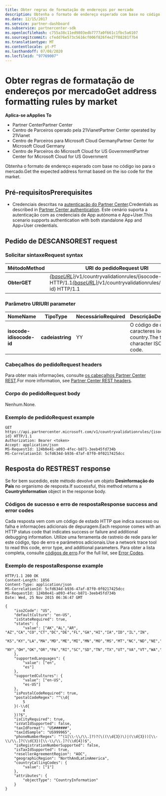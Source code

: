 ```yaml
---
title: Obter regras de formatação de endereços por mercado
description: Obtenha o formato de endereço esperado com base no código iso para o mercado.
ms.date: 12/15/2017
ms.service: partner-dashboard
ms.subservice: partnercenter-sdk
ms.openlocfilehash: c755a38c11ed9803edb7777a0f661c1fbc5a6107
ms.sourcegitcommit: cfedd76e573c5616cf006f826f4e27f08281f7b4
ms.translationtype: MT
ms.contentlocale: pt-PT
ms.lasthandoff: 07/08/2020
ms.locfileid: "97769007"
---
```

# <a name="get-address-formatting-rules-by-market"></a><span data-ttu-id="905a4-103">Obter regras de formatação de endereços por mercado</span><span class="sxs-lookup"><span data-stu-id="905a4-103">Get address formatting rules by market</span></span>

<span data-ttu-id="905a4-104">**Aplica-se a**</span><span class="sxs-lookup"><span data-stu-id="905a4-104">**Applies To**</span></span>

- <span data-ttu-id="905a4-105">Partner Center</span><span class="sxs-lookup"><span data-stu-id="905a4-105">Partner Center</span></span>
- <span data-ttu-id="905a4-106">Centro de Parceiros operado pela 21Vianet</span><span class="sxs-lookup"><span data-stu-id="905a4-106">Partner Center operated by 21Vianet</span></span>
- <span data-ttu-id="905a4-107">Centro de Parceiros para Microsoft Cloud Germany</span><span class="sxs-lookup"><span data-stu-id="905a4-107">Partner Center for Microsoft Cloud Germany</span></span>
- <span data-ttu-id="905a4-108">Centro de Parceiros do Microsoft Cloud for US Government</span><span class="sxs-lookup"><span data-stu-id="905a4-108">Partner Center for Microsoft Cloud for US Government</span></span>

<span data-ttu-id="905a4-109">Obtenha o formato de endereço esperado com base no código iso para o mercado.</span><span class="sxs-lookup"><span data-stu-id="905a4-109">Get the expected address format based on the iso code for the market.</span></span>

## <a name="prerequisites"></a><span data-ttu-id="905a4-110">Pré-requisitos</span><span class="sxs-lookup"><span data-stu-id="905a4-110">Prerequisites</span></span>

- <span data-ttu-id="905a4-111">Credenciais descritas na [autenticação do Partner Center](partner-center-authentication.md).</span><span class="sxs-lookup"><span data-stu-id="905a4-111">Credentials as described in [Partner Center authentication](partner-center-authentication.md).</span></span> <span data-ttu-id="905a4-112">Este cenário suporta a autenticação com as credenciais de App autónoma e App+User.</span><span class="sxs-lookup"><span data-stu-id="905a4-112">This scenario supports authentication with both standalone App and App+User credentials.</span></span>

## <a name="rest-request"></a><span data-ttu-id="905a4-113">Pedido de DESCANSO</span><span class="sxs-lookup"><span data-stu-id="905a4-113">REST request</span></span>

### <a name="request-syntax"></a><span data-ttu-id="905a4-114">Solicitar sintaxe</span><span class="sxs-lookup"><span data-stu-id="905a4-114">Request syntax</span></span>

| <span data-ttu-id="905a4-115">Método</span><span class="sxs-lookup"><span data-stu-id="905a4-115">Method</span></span>  | <span data-ttu-id="905a4-116">URI do pedido</span><span class="sxs-lookup"><span data-stu-id="905a4-116">Request URI</span></span>                                                                                 |
|---------|---------------------------------------------------------------------------------------------|
| <span data-ttu-id="905a4-117">**Obter**</span><span class="sxs-lookup"><span data-stu-id="905a4-117">**GET**</span></span> | <span data-ttu-id="905a4-118">[*{baseURL}*](partner-center-rest-urls.md)/v1/countryvalidationrules/{isocode-id} HTTP/1.1</span><span class="sxs-lookup"><span data-stu-id="905a4-118">[*{baseURL}*](partner-center-rest-urls.md)/v1/countryvalidationrules/{isocode-id} HTTP/1.1</span></span> |

### <a name="uri-parameter"></a><span data-ttu-id="905a4-119">Parâmetro URI</span><span class="sxs-lookup"><span data-stu-id="905a4-119">URI parameter</span></span>

| <span data-ttu-id="905a4-120">Nome</span><span class="sxs-lookup"><span data-stu-id="905a4-120">Name</span></span>           | <span data-ttu-id="905a4-121">Tipo</span><span class="sxs-lookup"><span data-stu-id="905a4-121">Type</span></span>       | <span data-ttu-id="905a4-122">Necessário</span><span class="sxs-lookup"><span data-stu-id="905a4-122">Required</span></span> | <span data-ttu-id="905a4-123">Descrição</span><span class="sxs-lookup"><span data-stu-id="905a4-123">Description</span></span>                         |
|----------------|------------|----------|-------------------------------------|
| <span data-ttu-id="905a4-124">**isocode-id**</span><span class="sxs-lookup"><span data-stu-id="905a4-124">**isocode-id**</span></span> | <span data-ttu-id="905a4-125">**cadeia**</span><span class="sxs-lookup"><span data-stu-id="905a4-125">**string**</span></span> | <span data-ttu-id="905a4-126">Y</span><span class="sxs-lookup"><span data-stu-id="905a4-126">Y</span></span>        | <span data-ttu-id="905a4-127">O código de dois caracteres iso country.</span><span class="sxs-lookup"><span data-stu-id="905a4-127">The two-character ISO country code.</span></span> |

### <a name="request-headers"></a><span data-ttu-id="905a4-128">Cabeçalhos do pedido</span><span class="sxs-lookup"><span data-stu-id="905a4-128">Request headers</span></span>

<span data-ttu-id="905a4-129">Para obter mais informações, consulte [os cabeçalhos Partner Center REST](headers.md).</span><span class="sxs-lookup"><span data-stu-id="905a4-129">For more information, see [Partner Center REST headers](headers.md).</span></span>

### <a name="request-body"></a><span data-ttu-id="905a4-130">Corpo do pedido</span><span class="sxs-lookup"><span data-stu-id="905a4-130">Request body</span></span>

<span data-ttu-id="905a4-131">Nenhum.</span><span class="sxs-lookup"><span data-stu-id="905a4-131">None.</span></span>

### <a name="request-example"></a><span data-ttu-id="905a4-132">Exemplo de pedido</span><span class="sxs-lookup"><span data-stu-id="905a4-132">Request example</span></span>

```http
GET https://api.partnercenter.microsoft.com/v1/countryvalidationrules/{isocode-id} HTTP/1.1
Authorization: Bearer <token>
Accept: application/json
MS-RequestId: 124b0e41-a093-4fec-b871-3eeb45fd734b
MS-CorrelationId: 5cfd634d-b936-47af-87f0-0f0217425dcc
```

## <a name="rest-response"></a><span data-ttu-id="905a4-133">Resposta do REST</span><span class="sxs-lookup"><span data-stu-id="905a4-133">REST response</span></span>

<span data-ttu-id="905a4-134">Se for bem sucedido, este método devolve um objeto **Desinformação do País** no organismo de resposta.</span><span class="sxs-lookup"><span data-stu-id="905a4-134">If successful, this method returns a **CountryInformation** object in the response body.</span></span>

### <a name="response-success-and-error-codes"></a><span data-ttu-id="905a4-135">Códigos de sucesso e erro de resposta</span><span class="sxs-lookup"><span data-stu-id="905a4-135">Response success and error codes</span></span>

<span data-ttu-id="905a4-136">Cada resposta vem com um código de estado HTTP que indica sucesso ou falha e informações adicionais de depuragem.</span><span class="sxs-lookup"><span data-stu-id="905a4-136">Each response comes with an HTTP status code that indicates success or failure and additional debugging information.</span></span> <span data-ttu-id="905a4-137">Utilize uma ferramenta de rastreio de rede para ler este código, tipo de erro e parâmetros adicionais.</span><span class="sxs-lookup"><span data-stu-id="905a4-137">Use a network trace tool to read this code, error type, and additional parameters.</span></span> <span data-ttu-id="905a4-138">Para obter a lista completa, consulte [códigos de erro](error-codes.md).</span><span class="sxs-lookup"><span data-stu-id="905a4-138">For the full list, see [Error Codes](error-codes.md).</span></span>

### <a name="response-example"></a><span data-ttu-id="905a4-139">Exemplo de resposta</span><span class="sxs-lookup"><span data-stu-id="905a4-139">Response example</span></span>

```http
HTTP/1.1 200 OK
Content-Length: 1856
Content-Type: application/json
MS-CorrelationId: 5cfd634d-b936-47af-87f0-0f0217425dcc
MS-RequestId: 124b0e41-a093-4fec-b871-3eeb45fd734b
Date: Wed, 25 Nov 2015 06:36:47 GMT

{
    "iso2Code": "US",
    "defaultCulture": "en-US",
    "isStateRequired": true,
    "states": {
        "value": ["AK","AL","AR", "AZ","CA","CO","CT","DC","DE","FL","GA","HI","IA","ID","IL","IN",
        "KS","KY","LA","MA","MD","ME","MI","MN","MO","MS","MT","NC","ND","NE","NH","NJ","NM","NV",
        "NY","OH","OK","OR","PA","RI","SC","SD","TN","TX","UT","VA","VT","WA","WI","WV","WY"]
    },
    "supportedLanguages": {
        "value": ["en",
        "es"]
    },
    "supportedCultures": {
        "value": ["en-US",
        "es-US"]
    },
    "isPostalCodeRequired": true,
    "postalCodeRegex": "^\\d{
        5
    }(-\\d{
        4
    })?$",
    "isCityRequired": true,
    "isVatIdSupported": false,
    "taxIdFormat": "US######",
    "taxIdSample": "US999965",
    "phoneNumberRegex": "^(1[\\-\\/\\.]?)?(\((\\d{3})\)|(\\d{3}))[\\-\\/\\.]?(\\d{3})[\\-\\/\\.]?(\\d{4})$",
    "isRegistrationNumberSupported": false,
    "isTaxIdSupported": true,
    "resellerAgreementRegion": "AOC",
    "geographicRegion": "NorthAndLatinAmerica",
    "countryCallingCodes": {
        "value": ["1"]
    },
    "attributes": {
        "objectType": "CountryInformation"
    }
}
```

